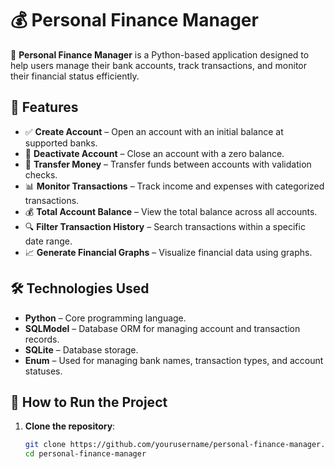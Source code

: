 # 💰 Personal Finance Manager

🚀 **Personal Finance Manager** is a Python-based application designed to help users manage their bank accounts, track transactions, and monitor their financial status efficiently.

## 📌 Features

- ✅ **Create Account** – Open an account with an initial balance at supported banks.
- 🛑 **Deactivate Account** – Close an account with a zero balance.
- 🔄 **Transfer Money** – Transfer funds between accounts with validation checks.
- 📊 **Monitor Transactions** – Track income and expenses with categorized transactions.
- 💰 **Total Account Balance** – View the total balance across all accounts.
- 🔍 **Filter Transaction History** – Search transactions within a specific date range.
- 📈 **Generate Financial Graphs** – Visualize financial data using graphs.

## 🛠️ Technologies Used

- **Python** – Core programming language.
- **SQLModel** – Database ORM for managing account and transaction records.
- **SQLite** – Database storage.
- **Enum** – Used for managing bank names, transaction types, and account statuses.

## 🚀 How to Run the Project

1. **Clone the repository**:
   ```bash
   git clone https://github.com/yourusername/personal-finance-manager.git
   cd personal-finance-manager

